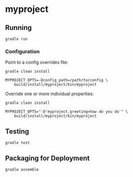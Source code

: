 # myproject

## Running

    gradle run
    

### Configuration

Point to a config overrides file:

	gradle clean install

	MYPROJECT_OPTS=-Dconfig_path=/path/to/config \
		build/install/myproject/bin/myproject

Override one or more individual properties:

    gradle clean install
    
    MYPROJECT_OPTS="-D'myproject.greeting=how do you do'" \
        build/install/myproject/bin/myproject


## Testing

    gradle test


## Packaging for Deployment

    gradle assemble
